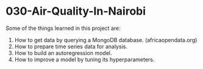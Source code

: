 # 030-Air-Quality-In-Nairobi

Some of the things learned in this project are:

1. How to get data by querying a MongoDB database. (africaopendata.org)
2. How to prepare time series data for analysis.
3. How to build an autoregression model.
4. How to improve a model by tuning its hyperparameters.

